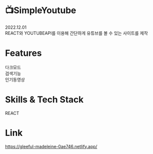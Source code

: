 # 📺SimpleYoutube
2022.12.01<br>
REACT와 YOUTUBEAPI를 이용해 간단하게 유튜브를 볼 수 있는 사이트를 제작<br>
# Features
다크모드<br>
검색기능<br>
인기동영상<br>
# Skills & Tech Stack
REACT<br>
# Link
https://gleeful-madeleine-0ae746.netlify.app/
